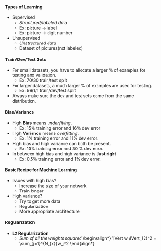 #### Types of Learning
- Supervised
	- *Structured/labeled data*
	- Ex: picture $\rightarrow$ label
	- Ex: picture $\rightarrow$ digit number
- Unsupervised
	- *Unstructured data*
	- Dataset of pictures(not labeled)

#### Train/Dev/Test Sets
- For small datasets, you have to allocate a larger % of examples for testing and validation. 
	- Ex: 70/30 train/test split
- For larger datasets, a much larger % of examples are used for testing.
	- Ex: 99/1/1 train/dev/test split
- Always make sure the dev and test sets come from the same distribution.

#### Bias/Variance
- High **Bias** means *underfitting*.
	- Ex: 15% training error and 16% dev error
- High **Variance** means *overfitting*.
	- Ex: 1% training error and 11% dev error.
- High bias and high variance can both be present.
	- Ex: 15% training error and 30 % dev error.
- In between high bias and high variance is **Just right**
	- Ex: 0.5% training error and 1% dev error.

#### Basic Recipe for Machine Learning
- Issues with high bias?
	- Increase the size of your network
	- Train longer
- High variance?
	- Try to get more data
	- Regularization
	- More appropriate architecture

#### Regularization
- **L2 Regularization**
	- *Sum of all the weights squared*
\begin{align*}
\lVert w \lVert_{2}^2 = \sum_{j=1}^{N_{x}}w_j^2
\end{align*}



